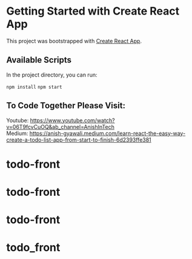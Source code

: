 # Getting Started with Create React App

This project was bootstrapped with [Create React App](https://github.com/facebook/create-react-app).

## Available Scripts

In the project directory, you can run:

`npm install`
`npm start`

## To Code Together Please Visit:
Youtube: https://www.youtube.com/watch?v=06T9fcvCuOQ&ab_channel=AnishInTech <br>
Medium: https://anish-gyawali.medium.com/learn-react-the-easy-way-create-a-todo-list-app-from-start-to-finish-6d2393ffe381
# todo-front
# todo-front
# todo-front
# todo_front
